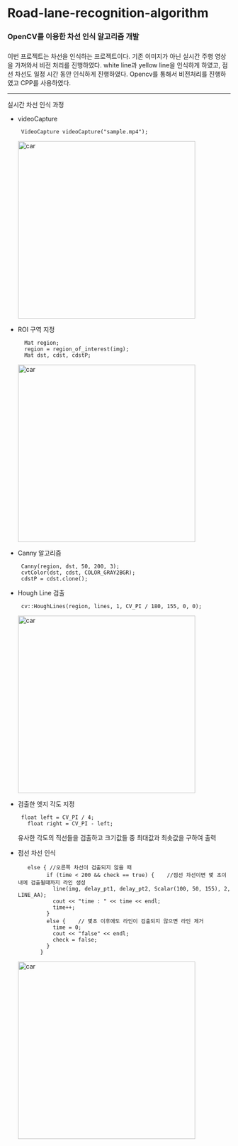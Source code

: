 # Road-lane-recognition-algorithm
### OpenCV를 이용한 차선 인식 알고리즘 개발
##### 
이번 프로젝트는 차선을 인식하는 프로젝트이다. 기존 이미지가 아닌 실시간 주행 영상을 가져와서 비전 처리를 진행하였다.
white line과 yellow line을 인식하게 하였고, 점선 차선도 일정 시간 동안 인식하게 진행하였다. 
Opencv를 통해서 비전처리를 진행하였고 CPP를 사용하였다.


***
실시간 차선 인식 과정
  * videoCapture   
  
         VideoCapture videoCapture("sample.mp4");
  	<img width="400" alt="car" src="https://user-images.githubusercontent.com/66461571/142768976-108df56c-b40c-4b5e-a926-cc97e8c80de3.PNG">
  
  * ROI 구역 지정
  
          Mat region;
          region = region_of_interest(img);
          Mat dst, cdst, cdstP;
	  <img width="400" alt="car" src="https://user-images.githubusercontent.com/66461571/142769104-e9424c42-ef07-430e-b6d6-d7580a5096f6.png">
          
   * Canny 알고리즘 
   
          Canny(region, dst, 50, 200, 3);
          cvtColor(dst, cdst, COLOR_GRAY2BGR);
          cdstP = cdst.clone();
          
   * Hough Line 검출
   
          cv::HoughLines(region, lines, 1, CV_PI / 180, 155, 0, 0);
   
	  <img width="400" alt="car" src="https://user-images.githubusercontent.com/66461571/142769180-425b25a1-9465-4915-81e8-868625e9f545.png">
   * 검출한 엣지 각도 지정
   
          float left = CV_PI / 4;
	        float right = CV_PI - left;
          
        유사한 각도의 직선들을 검출하고 크기값들 중 최대값과 최솟값을 구하여 출력
        
   * 점선 차선 인식 
   
          	else { //오른쪽 차선이 검출되지 않을 때 
                  if (time < 200 && check == true) {	//점선 차선이면 몇 초이내에 검출될떄까지 라인 생성
                    line(img, delay_pt1, delay_pt2, Scalar(100, 50, 155), 2, LINE_AA);
                    cout << "time : " << time << endl;
                    time++;
                  }
                  else {	// 몇초 이후에도 라인이 검출되지 않으면 라인 제거
                    time = 0;
                    cout << "false" << endl;
                    check = false;
                  }
                }
		<img width="400" alt="car" src="https://user-images.githubusercontent.com/66461571/142769229-26e44a19-e418-42c2-9c28-17d19df99340.png">
